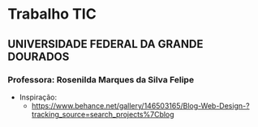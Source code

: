 # Trabalho **TIC** 
## UNIVERSIDADE FEDERAL DA GRANDE DOURADOS
### Professora: Rosenilda Marques da Silva Felipe 


- Inspiração: 
   - https://www.behance.net/gallery/146503165/Blog-Web-Design-?tracking_source=search_projects%7Cblog
